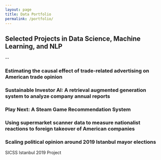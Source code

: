 ```yaml
---
layout: page
title: Data Portfolio
permalink: /portfolio/
---
```


## Selected Projects in Data Science, Machine Learning, and NLP 
--

### Estimating the causal effect of trade-related advertising on American trade opinion


### Sustainable Investor AI: A retrieval augmented generation system to analyze company annual reports 

### Play Next: A Steam Game Recommendation System 

### Using supermarket scanner data to measure nationalist reactions to foreign takeover of American companies 

### Scaling political opinion around 2019 Istanbul mayor elections 

SICSS Istanbul 2019 Project 

